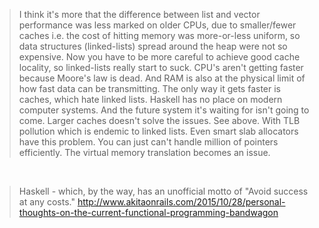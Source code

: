 > I think it's more that the difference between list and vector performance was less marked on older CPUs, due to smaller/fewer caches i.e. the cost of hitting memory was more-or-less uniform, so data structures (linked-lists) spread around the heap were not so expensive. Now you have to be more careful to achieve good cache locality, so linked-lists really start to suck.
> CPU's aren't getting faster because Moore's law is dead. And RAM is also at the physical limit of how fast data can be transmitting. The only way it gets faster is caches, which hate linked lists.
Haskell has no place on modern computer systems. And the future system it's waiting for isn't going to come.
> Larger caches doesn't solve the issues. See above.
With TLB pollution which is endemic to linked lists. Even smart slab allocators have this problem. You can just can't handle million of pointers efficiently. The virtual memory translation becomes an issue.

<br>

> Haskell - which, by the way, has an unofficial motto of "Avoid success at any costs."
> http://www.akitaonrails.com/2015/10/28/personal-thoughts-on-the-current-functional-programming-bandwagon
